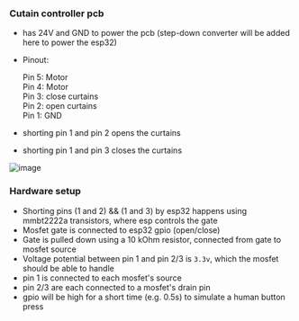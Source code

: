### Cutain controller pcb

- has 24V and GND to power the pcb (step-down converter will be added here to power the esp32)  
  
- Pinout:  

    Pin 5: Motor  
    Pin 4: Motor  
    Pin 3: close curtains  
    Pin 2: open curtains  
    Pin 1: GND  

- shorting pin 1 and pin 2 opens the curtains
- shorting pin 1 and pin 3 closes the curtains

![image](https://user-images.githubusercontent.com/38842553/168401683-ad2862df-2277-4cbb-bfc8-14a0a4172ebe.png)

### Hardware setup

- Shorting pins (1 and 2) && (1 and 3) by esp32 happens using mmbt2222a transistors, where esp controls the gate
- Mosfet gate is connected to esp32 gpio (open/close)
- Gate is pulled down using a 10 kOhm resistor, connected from gate to mosfet source
- Voltage potential between pin 1 and pin 2/3 is `3.3v`, which the mosfet should be able to handle
- pin 1 is connected to each mosfet's source
- pin 2/3 are each connected to a mosfet's drain pin
- gpio will be high for a short time (e.g. 0.5s) to simulate a human button press
